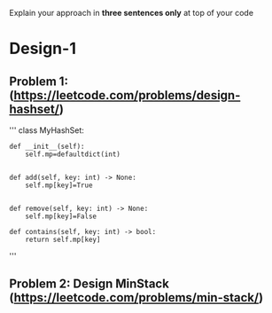 Explain your approach in **three sentences only** at top of your code

# Design-1

## Problem 1:(https://leetcode.com/problems/design-hashset/)
'''
class MyHashSet:

    def __init__(self):
        self.mp=defaultdict(int)
        

    def add(self, key: int) -> None:
        self.mp[key]=True
        

    def remove(self, key: int) -> None:
        self.mp[key]=False

    def contains(self, key: int) -> bool:
        return self.mp[key]
'''



## Problem 2: Design MinStack (https://leetcode.com/problems/min-stack/)



